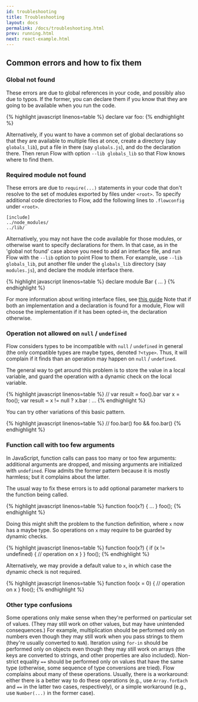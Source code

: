 ```yaml
---
id: troubleshooting
title: Troubleshooting
layout: docs
permalink: /docs/troubleshooting.html
prev: running.html
next: react-example.html
---
```


## Common errors and how to fix them

### Global not found

These errors are due to global references in your code, and possibly also due to typos. If the former, you can declare them if you know that they are going to be available when you run the code.

{% highlight javascript linenos=table %}
declare var foo: <type>
{% endhighlight %}

Alternatively, if you want to have a common set of global declarations so that they are available to multiple files at once, create a directory (say `globals_lib`), put a file in there (say `globals.js`), and do the declaration there. Then rerun Flow with option `--lib globals_lib` so that Flow knows where to find them.

### Required module not found

These errors are due to `require(...)` statements in your code that don't resolve to the set of modules exported by files under `<root>`. To specify additional code directories to Flow, add the following lines to `.flowconfig` under `<root>`.

```
[include]
../node_modules/
../lib/
```

Alternatively, you may not have the code available for those modules, or otherwise want to specify declarations for them. In that case, as in the 'global not found' case above you need to add an interface file, and run Flow with the `--lib` option to point Flow to them. For example, use `--lib globals_lib`, put another file under the `globals_lib` directory (say `modules.js`), and declare the module interface there.

{% highlight javascript linenos=table %}
declare module Bar {
  ...
}
{% endhighlight %}

For more information about writing interface files, see [this guide](third-party.html) Note that if both an implementation and a declaration is found for a module, Flow will choose the implementation if it has been opted-in, the declaration otherwise.

### Operation not allowed on `null` / `undefined`

Flow considers types to be incompatible with `null` / `undefined` in general (the only compatible types are maybe types, denoted `?<type>`. Thus, it will complain if it finds than an operation may happen on `null` / `undefined`.

The general way to get around this problem is to store the value in a local variable, and guard the operation with a dynamic check on the local variable.

{% highlight javascript linenos=table %}
// var result = foo().bar
var x = foo();
var result = x != null ? x.bar : ...
{% endhighlight %}

You can try other variations of this basic pattern.

{% highlight javascript linenos=table %}
// foo.bar()
foo && foo.bar()
{% endhighlight %}

### Function call with too few arguments

In JavaScript, function calls can pass too many or too few arguments: additional arguments are dropped, and missing arguments are initialized with `undefined`. Flow admits the former pattern because it is mostly harmless; but it complains about the latter.

The usual way to fix these errors is to add optional parameter markers to the function being called.

{% highlight javascript linenos=table %}
function foo(x?) { ... }
foo();
{% endhighlight %}

Doing this might shift the problem to the function definition, where `x` now has a maybe type. So operations on `x` may require to be guarded by dynamic checks.

{% highlight javascript linenos=table %}
function foo(x?) {
  if (x != undefined) {
    // operation on x
  }
}
foo();
{% endhighlight %}

Alternatively, we may provide a default value to `x`, in which case the dynamic check is not required.

{% highlight javascript linenos=table %}
function foo(x = 0) {
  // operation on x
}
foo();
{% endhighlight %}

### Other type confusions

Some operations only make sense when they're performed on particular set of values. (They may still work on other values, but may have unintended consequences.) For example, multiplication should be performed only on numbers even though they may still work when you pass strings to them (they're usually converted to `NaN`). Iteration using `for-in` should be performed only on objects even though they may still work on arrays (the keys are converted to strings, and other properties are also included). Non-strict equality `==` should be performed only on values that have the same type (otherwise, some sequence of type conversions are tried). Flow complains about many of these operations. Usually, there is a workaround: either there is a better way to do these operations (e.g., use `Array.forEach` and `==` in the latter two cases, respectively), or a simple workaround (e.g., use `Number(...)` in the former case).

